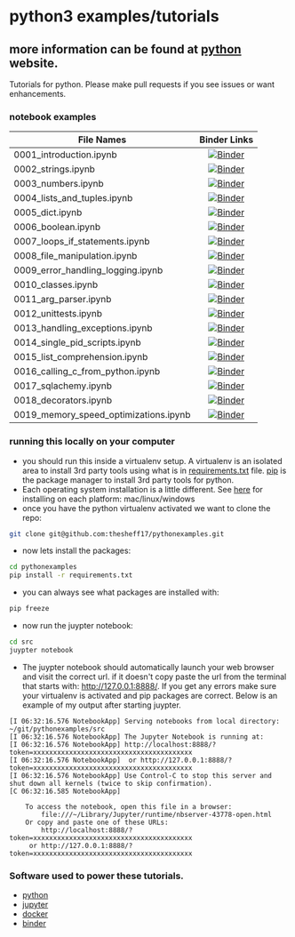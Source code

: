 # python3 examples/tutorials

## more information can be found at [python](https://python.org) website.

Tutorials for python.  Please make pull requests if you see issues or want enhancements.  

### notebook examples
| File Names                            | Binder Links |
| --------------------------------------|:------------:|
| 0001_introduction.ipynb               | [![Binder](https://mybinder.org/badge_logo.svg)](https://mybinder.org/v2/gh/thesheff17/pythonexamples/master?filepath=src%2F0001_introduction.ipynb) |
| 0002_strings.ipynb                    | [![Binder](https://mybinder.org/badge_logo.svg)](https://mybinder.org/v2/gh/thesheff17/pythonexamples/master?filepath=src%2F0002_strings.ipynb) |
| 0003_numbers.ipynb                    | [![Binder](https://mybinder.org/badge_logo.svg)](https://mybinder.org/v2/gh/thesheff17/pythonexamples/master?filepath=src%2F0003_numbers.ipynb) |
| 0004_lists_and_tuples.ipynb           | [![Binder](https://mybinder.org/badge_logo.svg)](https://mybinder.org/v2/gh/thesheff17/pythonexamples/master?filepath=src%2F0004_lists_and_tuples.ipynb) |
| 0005_dict.ipynb                       | [![Binder](https://mybinder.org/badge_logo.svg)](https://mybinder.org/v2/gh/thesheff17/pythonexamples/master?filepath=src%2F0005_dict.ipynb) |
| 0006_boolean.ipynb                    | [![Binder](https://mybinder.org/badge_logo.svg)](https://mybinder.org/v2/gh/thesheff17/pythonexamples/master?filepath=src%2F0006_boolean.ipynb) |
| 0007_loops_if_statements.ipynb        | [![Binder](https://mybinder.org/badge_logo.svg)](https://mybinder.org/v2/gh/thesheff17/pythonexamples/master?filepath=src%2F0007_loops_if_statements.ipynb) |
| 0008_file_manipulation.ipynb          | [![Binder](https://mybinder.org/badge_logo.svg)](https://mybinder.org/v2/gh/thesheff17/pythonexamples/master?filepath=src%2F0008_file_manipulation.ipynb) |
| 0009_error_handling_logging.ipynb     | [![Binder](https://mybinder.org/badge_logo.svg)](https://mybinder.org/v2/gh/thesheff17/pythonexamples/master?filepath=src%2F0009_error_handling_logging.ipynb) |
| 0010_classes.ipynb                    | [![Binder](https://mybinder.org/badge_logo.svg)](https://mybinder.org/v2/gh/thesheff17/pythonexamples/master?filepath=src%2F0010_classes.ipynb) |
| 0011_arg_parser.ipynb                 | [![Binder](https://mybinder.org/badge_logo.svg)](https://mybinder.org/v2/gh/thesheff17/pythonexamples/master?filepath=src%2F0011_arg_parser.ipynb) |
| 0012_unittests.ipynb                  | [![Binder](https://mybinder.org/badge_logo.svg)](https://mybinder.org/v2/gh/thesheff17/pythonexamples/master?filepath=src%2F0012_unitests.ipynb) |
| 0013_handling_exceptions.ipynb        | [![Binder](https://mybinder.org/badge_logo.svg)](https://mybinder.org/v2/gh/thesheff17/pythonexamples/master?filepath=src%2F0013_handling_excentions.ipynb) |
| 0014_single_pid_scripts.ipynb         | [![Binder](https://mybinder.org/badge_logo.svg)](https://mybinder.org/v2/gh/thesheff17/pythonexamples/master?filepath=src%2F0014_single_pid_scripts.ipynb) |
| 0015_list_comprehension.ipynb         | [![Binder](https://mybinder.org/badge_logo.svg)](https://mybinder.org/v2/gh/thesheff17/pythonexamples/master?filepath=src%2F0015_list_comprehension.ipynb) |
| 0016_calling_c_from_python.ipynb      | [![Binder](https://mybinder.org/badge_logo.svg)](https://mybinder.org/v2/gh/thesheff17/pythonexamples/master?filepath=src%2F0016_calling_c_from_python.ipynb) |
| 0017_sqlachemy.ipynb                  | [![Binder](https://mybinder.org/badge_logo.svg)](https://mybinder.org/v2/gh/thesheff17/pythonexamples/master?filepath=src%2F0017_sqlalchemy.ipynb) |
| 0018_decorators.ipynb                 | [![Binder](https://mybinder.org/badge_logo.svg)](https://mybinder.org/v2/gh/thesheff17/pythonexamples/master?filepath=src%2F0018_decorators.ipynb) |
| 0019_memory_speed_optimizations.ipynb | [![Binder](https://mybinder.org/badge_logo.svg)](https://mybinder.org/v2/gh/thesheff17/pythonexamples/master?filepath=src%2F0019_memory_speed_optimizations.ipynb) |

### running this locally on your computer
* you should run this inside a virtualenv setup.  A virtualenv is an isolated area to install 3rd
  party tools using what is in
  [requirements.txt](https://github.com/thesheff17/pythonexamples/blob/master/requirements.txt) file. [pip](https://pip.pypa.io/en/stable/) is the package manager to install 3rd party tools for python.
* Each operating system installation is a little different.  See [here](https://packaging.python.org/guides/installing-using-pip-and-virtual-environments/) for installing on each platform: mac/linux/windows
* once you have the python virtualenv activated we want to clone the repo:
```bash
git clone git@github.com:thesheff17/pythonexamples.git
```
* now lets install the packages:
```bash
cd pythonexamples
pip install -r requirements.txt
```
* you can always see what packages are installed with:
```bash
pip freeze
```
* now run the juypter notebook:
```bash
cd src
juypter notebook
```
* The juypter notebook should automatically launch your web browser and visit the correct url.
  if it doesn't copy paste the url from the terminal that starts with: http://127.0.0.1:8888/.
  If you get any errors make sure your virtualenv is activated and pip packages are correct.
  Below is an example of my output after starting juypter. 
```
[I 06:32:16.576 NotebookApp] Serving notebooks from local directory: ~/git/pythonexamples/src
[I 06:32:16.576 NotebookApp] The Jupyter Notebook is running at:
[I 06:32:16.576 NotebookApp] http://localhost:8888/?token=xxxxxxxxxxxxxxxxxxxxxxxxxxxxxxxxxxxxxxxx
[I 06:32:16.576 NotebookApp]  or http://127.0.0.1:8888/?token=xxxxxxxxxxxxxxxxxxxxxxxxxxxxxxxxxxxxxxxx
[I 06:32:16.576 NotebookApp] Use Control-C to stop this server and shut down all kernels (twice to skip confirmation).
[C 06:32:16.585 NotebookApp]

    To access the notebook, open this file in a browser:
        file:///~/Library/Jupyter/runtime/nbserver-43778-open.html
    Or copy and paste one of these URLs:
        http://localhost:8888/?token=xxxxxxxxxxxxxxxxxxxxxxxxxxxxxxxxxxxxxxxx
     or http://127.0.0.1:8888/?token=xxxxxxxxxxxxxxxxxxxxxxxxxxxxxxxxxxxxxxxx
```

### Software used to power these tutorials.
* [python](https://python.org/)
* [jupyter](https://jupyter.org/)
* [docker](https://docker.com/)
* [binder](https://mybinder.org/)